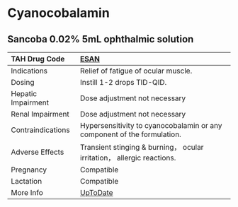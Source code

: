 # Cyanocobalamin

## Sancoba 0.02% 5mL ophthalmic solution

| TAH Drug Code      | [ESAN](https://www.tahsda.org.tw/drugs/hissearch.php?drug_code=ESAN)                      |
|:-------------------|:------------------------------------------------------------------------------------------|
| Indications        | Relief of fatigue of ocular muscle.                                                       |
| Dosing             | Instill 1-2 drops TID-QID.                                                                |
| Hepatic Impairment | Dose adjustment not necessary                                                             |
| Renal Impairment   | Dose adjustment not necessary                                                             |
| Contraindications  | Hypersensitivity to cyanocobalamin or any component of the formulation.                   |
| Adverse Effects    | Transient stinging & burning， ocular irritation， allergic reactions.                    |
| Pregnancy          | Compatible                                                                                |
| Lactation          | Compatible                                                                                |
| More Info          | [UpToDate](https://www.uptodate.com/contents/cyanocobalamin-vitamin-b12-drug-information) |

